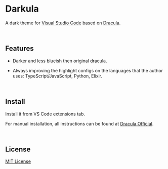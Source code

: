 # Darkula

A dark theme for [Visual Studio Code](http://code.visualstudio.com) based on [Dracula]((https://draculatheme.com/visual-studio-code)).

<br />

## Features

- Darker and less blueish then original dracula.

- Always improving the highlight configs on the languages that the author uses: TypeScript/JavaScript, Python, Elixir.

<br />

## Install

Install it from VS Code extensions tab.

For manual installation, all instructions can be found at [Dracula Official](draculatheme.com/visual-studio-code).

<br />

## License

[MIT License](./LICENSE)
